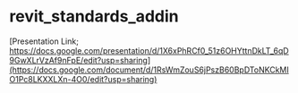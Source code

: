 # revit_standards_addin

[Presentation Link;  https://docs.google.com/presentation/d/1X6xPhRCf0_51z6OHYttnDkLT_6qD9GwXLrVzAf9nFpE/edit?usp=sharing](https://docs.google.com/document/d/1RsWmZouS6jPszB60BpDToNKCkMIO1Pc8LKXXLXn-4O0/edit?usp=sharing)
